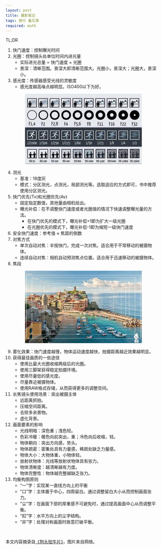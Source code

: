 ```yaml
---
layout: post
title: 摄影笔记
tags: 旅行 备忘录
required: math
---
```


TL;DR

1. 快门速度：控制曝光时间
2. 光圈：控制镜头处单位时间内进光量
    - 实际进光总量 = 快门速度 $\times$ 光圈
    - 景深：清晰范围。景深大即清晰范围大。光圈小，景深大；光圈大，景深小。
3. 感光度：传感器感受光线的灵敏度
    - 感光度越高噪点越明显。ISO400以下为好。
    <figure style="width:80%;"><img src="/assets/src/photo-memo/光圈-快门速度-感光度.jpeg"></figure>
4. 测光
    - 基准：18度灰
    - 模式：分区测光，点测光，局部测光等。选取适应的方式即可，书中推荐使用分区测光。
5. 快门优先(Tv)和光圈优先(Av)
    - 固定指定数值，其他量由相机给出。
    - 曝光补偿：在不调整快门速度或者光圈值的情况下快速调整曝光量的方法。
        - 在快门优先的模式下，曝光补偿+1即为扩大一级光圈
        - 在光圈优先的模式下，曝光补偿-1即为缩短一级快门速度
6. 安全快门速度：参考值 $\approx$ 焦距的倒数
7. 对焦方式
    - 单次自动对焦：半按快门，完成一次对焦。适合用于不常移动的被摄物体。
    - 连续自动对焦：相机自动预测焦点位置。适合用于迅速移动的被摄物体。
8. 焦段
    <figure style="width:80%;"><img src="/assets/src/photo-memo/焦段.jpeg"></figure>
9. 雾化效果：快门速度越慢，物体运动速度越快，拍摄距离越近效果越明显。
10. 获得最佳画质的一些途径
    - 使用比最大光圈收缩两级后的光圈。
    - 使用三脚架获得稳定拍摄环境。
    - 使用尽量低的感光度。
    - 尽量靠近被摄物体。
    - 使用RAW格式存储，从而获得更多的调整空间。
11. 长焦镜头使用场景：突出被摄主体
    - 远距离抓拍。
    - 压缩空间距离。
    - 去除多余景物。
    - 虚化背景。
12. 画面要素的影响
    - 光线明暗：深色重；浅色轻。
    - 色彩冷暖：暖色向前突出，重；冷色向后收缩，轻。
    - 物体朝向：突出方向感，势头。
    - 物体疏密：密集处具有力量感，稀疏处缺乏力量感。
    - 物体大小：大物体重，小物体轻。
    - 放射状物体：光线等放射状物体具有张力。
    - 物体清晰度：越清晰越有力度。
    - 物体完整性：物体越完整越缺乏张力。
13. 均衡构图原则
    - “一”字：实现某一直线方向上的平衡
    - “口”字：主体置于中心，四周留白。通过调整留白大小从而控制画面张力。
    - “尘”字：在画面下部的厚重感不可避免时，通过提高画面中心从而调整平衡。
    - “扣”字：水平方向上的尘字结构。
    - “非”字：处理对称画面时故意打破平衡。

<br>

本文内容摘录自[《狗头拍牛片》](https://book.douban.com/subject/7564239/)，图片来自网络。
